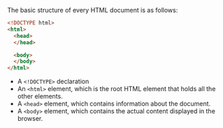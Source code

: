 The basic structure of every HTML document is as follows:

```html
<!DOCTYPE html>
<html>
  <head>
  </head>

  <body>
  </body>
</html>
```

- A `<!DOCTYPE>` declaration
- An `<html>` element, which is the root HTML element that holds all the other elements.
- A `<head>` element, which contains information about the document.
- A `<body>` element, which contains the actual content displayed in the browser.